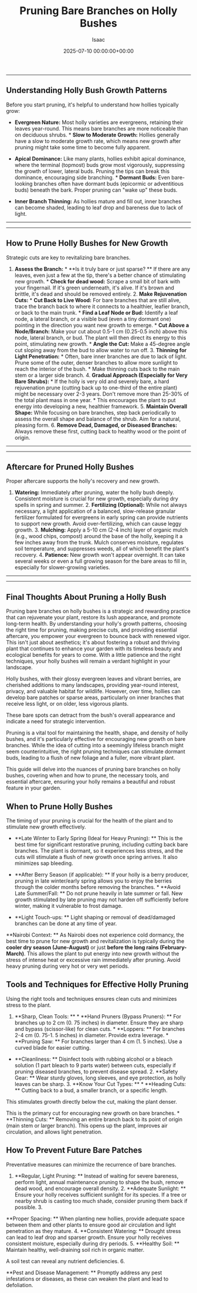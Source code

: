 ﻿---
title: Pruning Bare Branches on Holly Bushes
description: Holly bushes, with their glossy evergreen leaves and vibrant berries, are cherished additions to many landscapes, providing year-round interest, privacy, and...
slug: /pruning-bare-branches-on-holly-bushes/
date: 2025-07-10 00:00:00+00:00
lastmod: 2025-07-10 00:00:00+03:00
author: Isaac
categories:

- Guides

- Gardening
tags:

- guides

- bare

- branche
layout: post
---
---

## Understanding Holly Bush Growth Patterns
Before you start pruning, it's helpful to understand how hollies typically grow:

* **Evergreen Nature:** Most holly varieties are evergreens, retaining their leaves year-round. This means bare branches are more noticeable than on deciduous shrubs. * **Slow to Moderate Growth:** Hollies generally have a slow to moderate growth rate, which means new growth after pruning might take some time to become fully apparent.

* **Apical Dominance:** Like many plants, hollies exhibit apical dominance, where the terminal (topmost) buds grow most vigorously, suppressing the growth of lower, lateral buds. Pruning the tips can break this dominance, encouraging side branching. * **Dormant Buds:** Even bare-looking branches often have dormant buds (epicormic or adventitious buds) beneath the bark. Proper pruning can "wake up" these buds.

* **Inner Branch Thinning:** As hollies mature and fill out, inner branches can become shaded, leading to leaf drop and bareness due to lack of light.
---
---

## How to Prune Holly Bushes for New Growth
Strategic cuts are key to revitalizing bare branches.
1. **Assess the Branch:** * **Is it truly bare or just sparse? ** If there are any leaves, even just a few at the tip, there's a better chance of stimulating new growth. * **Check for dead wood:** Scrape a small bit of bark with your fingernail. If it's green underneath, it's alive. If it's brown and brittle, it's dead and should be removed entirely. 2.
**Make Rejuvenation Cuts:** * **Cut Back to Live Wood:** For bare branches that are still alive, trace the branch back to where it connects to a healthier, leafier branch, or back to the main trunk. * **Find a Leaf Node or Bud:** Identify a leaf node, a lateral branch, or a visible bud (even a tiny dormant one) pointing in the direction you want new growth to emerge. * **Cut Above a Node/Branch:** Make your cut about 0.5-1 cm (0.25-0.5 inch) above this node, lateral branch, or bud.
The plant will then direct its energy to this point, stimulating new growth. * **Angle the Cut:** Make a 45-degree angle cut sloping away from the bud to allow water to run off. 3. **Thinning for Light Penetration:** * Often, bare inner branches are due to lack of light. Prune some of the outer, denser branches to allow more sunlight to reach the interior of the bush. * Make thinning cuts back to the main stem or a larger side branch. 4.
**Gradual Approach (Especially for Very Bare Shrubs):** * If the holly is very old and severely bare, a hard rejuvenation prune (cutting back up to one-third of the entire plant) might be necessary over 2-3 years. Don't remove more than 25-30% of the total plant mass in one year. * This encourages the plant to put energy into developing a new, healthier framework. 5.
**Maintain Overall Shape:** While focusing on bare branches, step back periodically to assess the overall shape and balance of the shrub. Aim for a natural, pleasing form. 6. **Remove Dead, Damaged, or Diseased Branches:** Always remove these first, cutting back to healthy wood or the point of origin.
---
---

## Aftercare for Pruned Holly Bushes
Proper aftercare supports the holly's recovery and new growth.
1. **Watering:** Immediately after pruning, water the holly bush deeply. Consistent moisture is crucial for new growth, especially during dry spells in spring and summer. 2. **Fertilizing (Optional):** While not always necessary, a light application of a balanced, slow-release granular fertilizer formulated for evergreens in early spring can provide nutrients to support new growth. Avoid over-fertilizing, which can cause leggy growth. 3.
**Mulching:** Apply a 5-10 cm (2-4 inch) layer of organic mulch (e.g., wood chips, compost) around the base of the holly, keeping it a few inches away from the trunk. Mulch conserves moisture, regulates soil temperature, and suppresses weeds, all of which benefit the plant's recovery. 4. **Patience:** New growth won't appear overnight. It can take several weeks or even a full growing season for the bare areas to fill in, especially for slower-growing varieties.
---
---

## Final Thoughts About Pruning a Holly Bush
Pruning bare branches on holly bushes is a strategic and rewarding practice that can rejuvenate your plant, restore its lush appearance, and promote long-term health. By understanding your holly's growth patterns, choosing the right time for pruning, making precise cuts, and providing essential aftercare, you empower your evergreen to bounce back with renewed vigor.
This isn't just about aesthetics; it's about fostering a robust and thriving plant that continues to enhance your garden with its timeless beauty and ecological benefits for years to come. With a little patience and the right techniques, your holly bushes will remain a verdant highlight in your landscape.

Holly bushes, with their glossy evergreen leaves and vibrant berries, are cherished additions to many landscapes, providing year-round interest, privacy, and valuable habitat for wildlife. However, over time, hollies can develop bare patches or sparse areas, particularly on inner branches that receive less light, or on older, less vigorous plants.

These bare spots can detract from the bush's overall appearance and indicate a need for strategic intervention.

Pruning is a vital tool for maintaining the health, shape, and density of holly bushes, and it's particularly effective for encouraging new growth on bare branches. While the idea of cutting into a seemingly lifeless branch might seem counterintuitive, the right pruning techniques can stimulate dormant buds, leading to a flush of new foliage and a fuller, more vibrant plant.

This guide will delve into the nuances of pruning bare branches on holly bushes, covering when and how to prune, the necessary tools, and essential aftercare, ensuring your holly remains a beautiful and robust feature in your garden.

##  When to Prune Holly Bushes

The timing of your pruning is crucial for the health of the plant and to stimulate new growth effectively.

* **Late Winter to Early Spring (Ideal for Heavy Pruning): ** This is the best time for significant restorative pruning, including cutting back bare branches. The plant is dormant, so it experiences less stress, and the cuts will stimulate a flush of new growth once spring arrives. It also minimizes sap bleeding.

* **After Berry Season (if applicable): ** If your holly is a berry producer, pruning in late winter/early spring allows you to enjoy the berries through the colder months before removing the branches. * **Avoid Late Summer/Fall: ** Do not prune heavily in late summer or fall. New growth stimulated by late pruning may not harden off sufficiently before winter, making it vulnerable to frost damage.

* **Light Touch-ups: ** Light shaping or removal of dead/damaged branches can be done at any time of year.

**Nairobi Context: ** As Nairobi does not experience cold dormancy, the best time to prune for new growth and revitalization is typically during the **cooler dry season (June-August)** or just **before the long rains (February-March)**. This allows the plant to put energy into new growth without the stress of intense heat or excessive rain immediately after pruning. Avoid heavy pruning during very hot or very wet periods.

##  Tools and Techniques for Effective Holly Pruning

Using the right tools and techniques ensures clean cuts and minimizes stress to the plant.

1. **Sharp, Clean Tools: ** * **Hand Pruners (Bypass Pruners): ** For branches up to 2 cm (0. 75 inches) in diameter. Ensure they are sharp and bypass (scissor-like) for clean cuts. * **Loppers: ** For branches 2-4 cm (0. 75-1. 5 inches) in diameter. Provide extra leverage. * **Pruning Saw: ** For branches larger than 4 cm (1. 5 inches). Use a curved blade for easier cutting.

* **Cleanliness: ** Disinfect tools with rubbing alcohol or a bleach solution (1 part bleach to 9 parts water) between cuts, especially if pruning diseased branches, to prevent disease spread. 2. **Safety Gear: ** Wear sturdy gloves, long sleeves, and eye protection, as holly leaves can be sharp. 3. **Know Your Cut Types: ** * **Heading Cuts: ** Cutting back to a bud, a smaller branch, or a specific length.

This stimulates growth directly below the cut, making the plant denser.

This is the primary cut for encouraging new growth on bare branches. * **Thinning Cuts: ** Removing an entire branch back to its point of origin (main stem or larger branch). This opens up the plant, improves air circulation, and allows light penetration.

##  How To Prevent Future Bare Patches

Preventative measures can minimize the recurrence of bare branches.

1. **Regular, Light Pruning: ** Instead of waiting for severe bareness, perform light, annual maintenance pruning to shape the bush, remove dead wood, and encourage overall density. 2. **Adequate Sunlight: ** Ensure your holly receives sufficient sunlight for its species. If a tree or nearby shrub is casting too much shade, consider pruning them back if possible. 3.

**Proper Spacing: ** When planting new hollies, provide adequate space between them and other plants to ensure good air circulation and light penetration as they mature. 4. **Consistent Watering: ** Drought stress can lead to leaf drop and sparser growth. Ensure your holly receives consistent moisture, especially during dry periods. 5. **Healthy Soil: ** Maintain healthy, well-draining soil rich in organic matter.

A soil test can reveal any nutrient deficiencies. 6.

**Pest and Disease Management: ** Promptly address any pest infestations or diseases, as these can weaken the plant and lead to defoliation.
